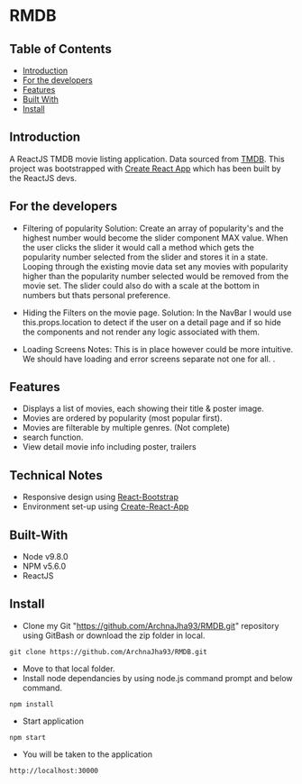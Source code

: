 # RMDB
## Table of Contents

- [Introduction](#introduction)
- [For the developers](#notes)
- [Features](#features)
- [Built With](#built-with)
- [Install](#install)

## Introduction

A ReactJS TMDB movie listing application. Data sourced from [TMDB](https://www.themoviedb.org). This project was bootstrapped with [Create React App](https://github.com/facebookincubator/create-react-app) which has been built by the ReactJS devs.

## For the developers
* Filtering of popularity
Solution: Create an array of popularity's and the highest number would become the slider component MAX value. When the user clicks the slider it would call a method which gets the popularity number selected from the slider and stores it in a state. Looping through the existing movie data set any movies with popularity higher than the popularity number selected would be removed from the movie set. The slider could also do with a scale at the bottom in numbers but thats personal preference.

* Hiding the Filters on the movie page.
Solution: In the NavBar I would use this.props.location to detect if the user on a detail page and if so hide the components and not render any logic associated with them.


* Loading Screens
Notes: This is in place however could be more intuitive. We should have loading and error screens separate not one for all.
.

## Features

* Displays a list of movies, each showing their title & poster image. 
* Movies are ordered by popularity (most popular first).
* Movies are filterable by multiple genres. (Not complete)
* search function.
* View detail movie info including poster, trailers

## Technical Notes

* Responsive design using [React-Bootstrap](https://react-bootstrap.github.io/)
* Environment set-up using [Create-React-App](https://github.com/facebookincubator/create-react-app)

## Built-With

- Node v9.8.0
- NPM v5.6.0
- ReactJS

## Install

* Clone my Git "https://github.com/ArchnaJha93/RMDB.git" repository using GitBash or download the zip folder in local.
```
git clone https://github.com/ArchnaJha93/RMDB.git
```
* Move to that local folder.
* Install node dependancies by using node.js command prompt and below command.
```
npm install
```
* Start application
```
npm start
```
* You will be taken to the application
```
http://localhost:30000
```
